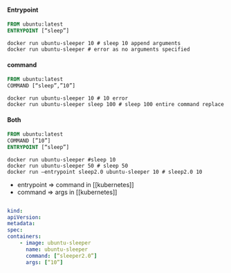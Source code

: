 

 #### Entrypoint


```Dockerfile
FROM ubuntu:latest
ENTRYPOINT [“sleep”]
```

```shell
docker run ubuntu-sleeper 10 # sleep 10 append arguments
docker run ubuntu-sleeper # error as no arguments specified
```


#### command

```Dockerfile
FROM ubuntu:latest
COMMAND [“sleep”,”10”]
```

  
```shell
docker run ubuntu-sleeper 10 # 10 error
docker run ubuntu-sleeper sleep 100 # sleep 100 entire command replace
```


#### Both
```Dockerfile
FROM ubuntu:latest
COMMAND [”10”]
ENTRYPOINT [“sleep”]
```


```shell
docker run ubuntu-sleeper #sleep 10
docker run ubuntu-sleeper 50 # sleep 50 
docker run —entrypoint sleep2.0 ubuntu-sleeper 10 # sleep2.0 10
```

  
- entrypoint => command in [[kubernetes]]
- command => args in [[kubernetes]]

```yaml

kind:
apiVersion:
metadata:
spec:
containers:
	- image: ubuntu-sleeper
	  name: ubuntu-sleeper
	  command: [“sleeper2.0”]
	  args: [“10”]
```
